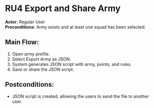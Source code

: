 # RU4 Export and Share Army

**Actor**: Regular User  
**Preconditions**: Army exists and at least one squad has been selected.

## Main Flow:

1. Open army profile.
2. Select Export Army as JSON.
3. System generates JSON script with army, points, and rules.
4. Save or share the JSON script.

## Postconditions:

- JSON script is created, allowing the users to send the file to another user.

